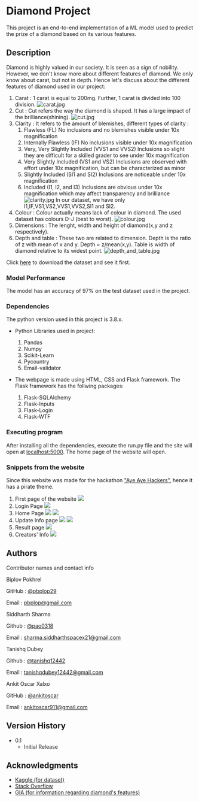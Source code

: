 # Diamond Project

This project is an end-to-end implementation of a ML model used to predict the prize of a diamond based on its various features.

##  Description

Diamond is highly valued in our society. It is seen as a sign of nobility. However, we don't know more about different features of diamond. We only know about carat, but not in depth. Hence let's discuss about the different features of diamond used in our project:

1. Carat : 1 carat is equal to 200mg. Further, 1 carat is divided into 100 division.
![carat.jpg](https://4cs.gia.edu/wp-content/uploads/2017/05/Hero-Carat-Weight_700x394.jpg)
2. Cut : Cut refers the way the diamond is shaped. It has a large impact of the brilliance(shining).
![cut.jpg](https://www.brilliance.com/sites/default/files/images/brilliance-diamond-cut-chart.jpg)
3. Clarity : It refers to the amount of blemishes, different types of clarity :
    1. Flawless (FL) No inclusions and no blemishes visible under 10x magnification
    2. Internally Flawless (IF) No inclusions visible under 10x magnification
    3. Very, Very Slightly Included (VVS1 and VVS2) Inclusions so slight they are difficult for a skilled grader to see under 10x magnification
    4. Very Slightly Included (VS1 and VS2) Inclusions are observed with effort under 10x magnification, but can be characterized as minor
    5. Slightly Included (SI1 and SI2) Inclusions are noticeable under 10x magnification
    6. Included (I1, I2, and I3) Inclusions are obvious under 10x magnification which may affect transparency and brilliance
![clarity.jpg](https://selectingadiamond.com/wp-content/uploads/2019/10/Diamond-Clarity.jpg)
In our dataset, we have only I1,IF,VS1,VS2,VVS1,VVS2,SI1 and SI2.
4. Colour : Colour actually means lack of colour in diamond. The used dataset has colours D-J (best to worst).
![colour.jpg](https://beyond4cs.com/wp-content/uploads/2019/02/diamond-color-chart-with-example-diamonds-of-each-alphabet.jpg)
5. Dimensions : The lenght, width and height of diamond(x,y and z respectively).
6. Depth and table : These two are related to dimension. Depth is the ratio of z with mean of x and y.
Depth  = z/mean(x,y). Table is width of diamond relative to its widest point.
![depth_and_table.jpg](https://www.diamonds.pro/wp-content/uploads/2019/02/diamond-depth-and-table.png)

Click [here](https://www.kaggle.com/shivam2503/diamonds/download) to download the dataset and see it first.

### Model Performance

The model has an accuracy of 97% on the test dataset used in the project.
### Dependencies

The python version used in this project is 3.8.x.
* Python Libraries used in project:
    1. Pandas
    2. Numpy
    3. Scikit-Learn
    4. Pycountry
    5. Email-validator 

* The webpage is made using HTML, CSS and Flask framework. The Flask framework has the follwing packages:
    1. Flask-SQLAlchemy
    2. Flask-Inputs
    3. Flask-Login
    4. Flask-WTF



### Executing program

After installing all the dependencies, execute the run.py file and the site will open at [localhost:5000](localhost:5000). The home page of the website will open.

### Snippets from the website

Since this website was made for the hackathon ["Aye Aye Hackers"](https://organize.mlh.io/participants/events/4093-aye-aye-hackers), hence it has a pirate theme.


1. First page of the website
![](Screenshot(76).png)
2. Login Page 
![](Screenshot(77).png)
3. Home Page
![](Screenshot(78).png)
![](Screenshot(79).png)
4. Update Info page
![](Screenshot(84).png)
![](Screenshot(85).png)
5. Result page
![](Screenshot(81).png)
6. Creators' Info
![](Screenshot(82).png)
## Authors

Contributor names and contact info

Biplov Pokhrel 

GitHub : [@pbplop29](https://github.com/pbplop29)

Email : pbplop@gmail.com

Siddharth Sharma

Github : [@pao0318](https://github.com/pao0318)

Email : sharma.siddharthspacex21@gmail.com

Tanishq Dubey

Github : [@tanishq12442](https://github.com/tanishq12442)

Email : tanishqdubey12442@gmail.com

Ankit Oscar Xalxo 

GitHub : [@ankitoscar](https://github.com/ankitoscar)

Email : ankitoscar911@gmail.com


## Version History
* 0.1
    * Initial Release


## Acknowledgments

* [Kaggle (for dataset)](https://kaggle.com)
* [Stack Overflow](https://stackoverflow.com)
* [GIA (for information regarding diamond's features)](https://4cs.gia.edu/)
